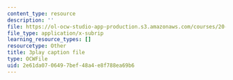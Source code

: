 ```yaml
---
content_type: resource
description: ''
file: https://ol-ocw-studio-app-production.s3.amazonaws.com/courses/20-219-becoming-the-next-bill-nye-writing-and-hosting-the-educational-show-january-iap-2015/2e61da0706497bef48a4e8f788ea69b6_aHygKFodPKg.srt
file_type: application/x-subrip
learning_resource_types: []
resourcetype: Other
title: 3play caption file
type: OCWFile
uid: 2e61da07-0649-7bef-48a4-e8f788ea69b6
---
```

